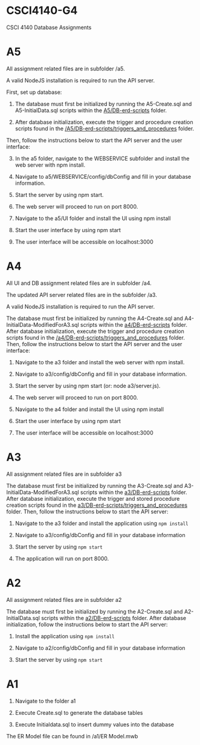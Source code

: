 
  

#  CSCI4140-G4

  
  

CSCI 4140 Database Assignments

# A5


All assignment related files are in subfolder /a5.

A valid NodeJS installation is required to run the API server.

First, set up database:

1.  The database must first be initialized by running the A5-Create.sql and A5-InitialData.sql scripts within the [A5/DB-erd-scripts](https://git.cs.dal.ca/jcheung/csci4140-g4/-/tree/master/a5/DB-ERD-SCRIPT) folder.
    

2.  After database initialization, execute the trigger and procedure creation scripts found in the [/A5/DB-erd-scripts/triggers_and_procedures](https://git.cs.dal.ca/jcheung/csci4140-g4/-/tree/master/a5/DB-ERD-SCRIPT/triggers_and_procedures) folder.
    

Then, follow the instructions below to start the API server and the user interface:

3.  In the a5 folder, navigate to the WEBSERVICE subfolder and install the web server with npm install.
    

4.  Navigate to a5/WEBSERVICE/config/dbConfig and fill in your database information.
    

5.  Start the server by using npm start.
    

6.  The web server will proceed to run on port 8000.
    

7.  Navigate to the a5/UI  folder and install the UI using npm install
    

8.  Start the user interface by using npm start
    

9.  The user interface will be accessible on localhost:3000
  

#  A4

  
  
All UI and DB assignment related files are in subfolder /a4.

The updated API server related files are in the subfolder /a3.

A valid NodeJS installation is required to run the API server.

The database must first be initialized by running the A4-Create.sql and A4-InitialData-ModifiedForA3.sql scripts within the [a4/DB-erd-scripts](https://git.cs.dal.ca/jcheung/csci4140-g4/-/tree/master/a4/DB-erd-scripts) folder. After database initialization, execute the trigger and procedure creation scripts found in the [/a4/DB-erd-scripts/triggers_and_procedures](https://git.cs.dal.ca/jcheung/csci4140-g4/-/tree/master/a4/DB-erd-scripts/triggers_and_procedures) folder. Then, follow the instructions below to start the API server and the user interface:

1.  Navigate to the a3 folder and install the web server with npm install.
    

2.  Navigate to a3/config/dbConfig and fill in your database information.
    

3.  Start the server by using npm start (or: node a3/server.js).
    

4.  The web server will proceed to run on port 8000.
    

5.  Navigate to the a4 folder and install the UI using npm install
    

6.  Start the user interface by using npm start
    

7.  The user interface will be accessible on localhost:3000
  
  

#  A3

  
  

All assignment related files are in subfolder a3

  

The database must first be initialized by running the A3-Create.sql and A3-InitialData-ModifiedForA3.sql scripts within the [a3/DB-erd-scripts](https://git.cs.dal.ca/jcheung/csci4140-g4/-/tree/master/a3/DB-erd-scripts) folder. After database initialization, execute the trigger and stored procedure creation scripts found in the [a3/DB-erd-scripts/triggers_and_procedures](https://git.cs.dal.ca/jcheung/csci4140-g4/-/tree/master/a3/DB-erd-scripts/triggers_and_procedures) folder. Then, follow the instructions below to start the API server:

  

1.  Navigate to the a3 folder and install the application using `npm install`

  

2.  Navigate to a3/config/dbConfig and fill in your database information

  

3.  Start the server by using `npm start`

  

4.  The application will run on port 8000.

  

#  A2

  
  

All assignment related files are in subfolder a2

  

The database must first be initialized by running the A2-Create.sql and A2-InitialData.sql scripts within the [a2/DB-erd-scripts](https://git.cs.dal.ca/jcheung/csci4140-g4/-/tree/master/a2/DB-erd-scripts) folder. After database initialization, follow the instructions below to start the API server:

  

1.  Install the application using `npm install`

  

2.  Navigate to a2/config/dbConfig and fill in your database information

  

3.  Start the server by using `npm start`

  
  

#  A1

  
  

1.  Navigate to the folder a1

  

2.  Execute Create.sql to generate the database tables

  

3.  Execute Initialdata.sql to insert dummy values into the database

  

The ER Model file can be found in /a1/ER Model.mwb